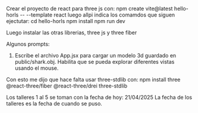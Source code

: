Crear el proyecto de react para three js con:
npm create vite@latest hello-horls -- --template react
luego allpi indica los comamdos que siguen ejectutar:
cd hello-horls
npm install
npm run dev


Luego instalar las otras librerias, three js y three fiber


Algunos prompts:
1. Escribe el archivo App.jsx para cargar un modelo 3d guardado en public/shark.obj. Habilita que se pueda explorar diferentes vistas usando el mouse.

Con esto me dijo que hace falta usar three-stdlib con:
npm install three @react-three/fiber @react-three/drei three-stdlib


Los talleres 1 al 5 se toman con la fecha de hoy: 21/04/2025
La fecha de los talleres es la fecha de cuando se puso.

